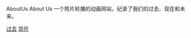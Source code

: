 AboutUs
About Us 一个照片轮播的动画网站，纪录了我们的过去、现在和未来。

[过去](https://ez4dc.github.io/AboutUs/iloveu.html) 
[现在](https://ez4dc.github.io/AboutUs/vedio.html) 
